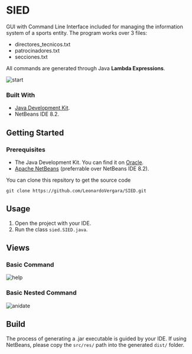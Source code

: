 # SIED
GUI with Command Line Interface included for managing the information system of a sports entity. The program works over 3 files:
 - directores_tecnicos.txt
 - patrocinadores.txt
 - secciones.txt

All commands are generated through Java **Lambda Expressions**.

![start](https://user-images.githubusercontent.com/73978713/174460829-3f6657ea-d8a5-498a-b2b2-e105d841ef43.png)

### Built With

 - [Java Development Kit](https://www.oracle.com/java/technologies/downloads/).
 - NetBeans IDE 8.2.

## Getting Started
### Prerequisites

 - The Java Development Kit. You can find it on [Oracle](https://www.oracle.com/java/technologies/downloads/).
 - [Apache NetBeans](https://netbeans.apache.org) (preferrable over NetBeans IDE 8.2).

You can clone this repsitory to get the source code

    git clone https://github.com/LeonardoVergara/SIED.git

## Usage

 1. Open the project with your IDE.
 2. Run the class `sied.SIED.java`.
 
## Views
### Basic Command
![help](https://user-images.githubusercontent.com/73978713/174460854-f0afa761-f521-410d-85d0-0a3fac1fc4e6.png)

### Basic Nested Command
![anidate](https://user-images.githubusercontent.com/73978713/174460853-ca23901a-dd51-4595-b161-8141b340add1.png)

## Build

The process of generating a .jar executable is guided by your IDE. If using NetBeans, please copy the `src/res/` path into the generated `dist/` folder.
